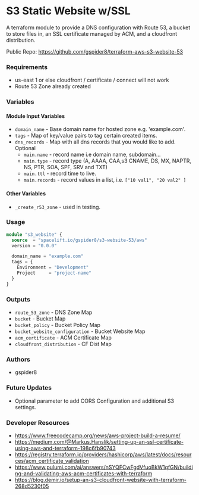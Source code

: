 # S3 Static Website w/SSL
A terraform module to provide a DNS configuration with Route 53, a bucket to store files in,
an SSL certificate managed by ACM, and a cloudfront distribution.

Public Repo: https://github.com/gspider8/terraform-aws-s3-website-53

### Requirements
- us-east 1 or else cloudfront / certificate / connect will not work
- Route 53 Zone already created


### Variables
#### Module Input Variables
- `domain_name` - Base domain name for hosted zone e.g. 'example.com'.
- `tags` - Map of key/value pairs to tag certain created items.
- `dns_records` - Map with all dns records that you would like to add. Optional
  - `main.name` - record name i.e domain name, subdomain...
  - `main.type` - record type (A, AAAA, CAA,s3 CNAME, DS, MX, NAPTR, NS, PTR, SOA, SPF, SRV and TXT)
  - `main.ttl` - record time to live.
  - `main.records` - record values in a list, i.e. `["10 val1", "20 val2" ]`
#### Other Variables
- `_create_r53_zone` - used in testing.

### Usage
```terraform
module "s3_website" {
  source  = "spacelift.io/gspider8/s3-website-53/aws"
  version = "0.0.0"

  domain_name = "example.com"
  tags = {
    Environment = "Development"
    Project     = "project-name"
  }
}
```
### Outputs
- `route_53_zone` - DNS Zone Map
- `bucket` - Bucket Map
- `bucket_policy` - Bucket Policy Map
- `bucket_website_configuration` - Bucket Website Map
- `acm_certificate` - ACM Certificate Map
- `cloudfront_distribution` - CF Dist Map

### Authors 
- gspider8

### Future Updates
- Optional parameter to add CORS Configuration and additional S3 settings.

### Developer Resources
- https://www.freecodecamp.org/news/aws-project-build-a-resume/
- https://medium.com/@Markus.Hanslik/setting-up-an-ssl-certificate-using-aws-and-terraform-198c6fb90743
- https://registry.terraform.io/providers/hashicorp/aws/latest/docs/resources/acm_certificate_validation
- https://www.pulumi.com/ai/answers/nSYQFCwFgdVfuoBkW1qfGN/building-and-validating-aws-acm-certificates-with-terraform
- https://blog.demir.io/setup-an-s3-cloudfront-website-with-terraform-268d5230f05

